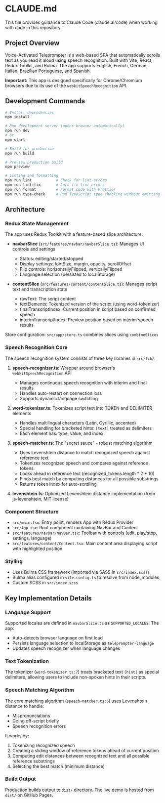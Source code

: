 # CLAUDE.md

This file provides guidance to Claude Code (claude.ai/code) when working with code in this repository.

## Project Overview

Voice-Activated Teleprompter is a web-based SPA that automatically scrolls text as you read it aloud using speech recognition. Built with Vite, React, Redux Toolkit, and Bulma. The app supports English, French, German, Italian, Brazilian Portuguese, and Spanish.

**Important:** This app is designed specifically for Chrome/Chromium browsers due to its use of the `webkitSpeechRecognition` API.

## Development Commands

```bash
# Install dependencies
npm install

# Run development server (opens browser automatically)
npm run dev
# or
npm start

# Build for production
npm run build

# Preview production build
npm preview

# Linting and formatting
npm run lint           # Check for lint errors
npm run lint:fix       # Auto-fix lint errors
npm run format         # Format code with Prettier
npm run type-check     # Run TypeScript type checking without emitting files
```

## Architecture

### Redux State Management

The app uses Redux Toolkit with a feature-based slice architecture:

- **navbarSlice** (`src/features/navbar/navbarSlice.ts`): Manages UI controls and settings
  - Status: editing/started/stopped
  - Display settings: fontSize, margin, opacity, scrollOffset
  - Flip controls: horizontallyFlipped, verticallyFlipped
  - Language selection (persisted to localStorage)

- **contentSlice** (`src/features/content/contentSlice.ts`): Manages script text and transcription state
  - rawText: The script content
  - textElements: Tokenized version of the script (using word-tokenizer)
  - finalTranscriptIndex: Current position in script based on confirmed speech
  - interimTranscriptIndex: Preview position based on interim speech results

Store configuration: `src/app/store.ts` combines slices using `combineSlices`

### Speech Recognition Core

The speech recognition system consists of three key libraries in `src/lib/`:

1. **speech-recognizer.ts**: Wrapper around browser's `webkitSpeechRecognition` API
   - Manages continuous speech recognition with interim and final results
   - Handles auto-restart on connection loss
   - Supports dynamic language switching

2. **word-tokenizer.ts**: Tokenizes script text into TOKEN and DELIMITER elements
   - Handles multilingual characters (Latin, Cyrillic, accented)
   - Special handling for bracketed hints: `[text]` treated as delimiters
   - Each element has: type, value, and index

3. **speech-matcher.ts**: The "secret sauce" - robust matching algorithm
   - Uses Levenshtein distance to match recognized speech against reference text
   - Tokenizes recognized speech and compares against reference tokens
   - Looks ahead in reference text (recognized_tokens.length * 2 + 10)
   - Finds best match by computing distances for all possible substrings
   - Returns token index for auto-scrolling

4. **levenshtein.ts**: Optimized Levenshtein distance implementation (from js-levenshtein, MIT license)

### Component Structure

- `src/main.tsx`: Entry point, renders App with Redux Provider
- `src/App.tsx`: Root component containing NavBar and Content
- `src/features/navbar/NavBar.tsx`: Toolbar with controls (edit, play/stop, settings, language)
- `src/features/content/Content.tsx`: Main content area displaying script with highlighted position

### Styling

- Uses Bulma CSS framework (imported via SASS in `src/index.scss`)
- Bulma alias configured in `vite.config.ts` to resolve from node_modules
- Custom SCSS in `src/index.scss`

## Key Implementation Details

### Language Support

Supported locales are defined in `navbarSlice.ts` as `SUPPORTED_LOCALES`. The app:
- Auto-detects browser language on first load
- Persists language selection to localStorage as `teleprompter-language`
- Updates speech recognizer when language changes

### Text Tokenization

The tokenizer (`word-tokenizer.ts:7`) treats bracketed text `[hint]` as special delimiters, allowing users to include non-spoken hints in their scripts.

### Speech Matching Algorithm

The core matching algorithm (`speech-matcher.ts:6`) uses Levenshtein distance to handle:
- Mispronunciations
- Going off-script briefly
- Speech recognition errors

It works by:
1. Tokenizing recognized speech
2. Creating a sliding window of reference tokens ahead of current position
3. Computing edit distances between recognized text and all possible reference substrings
4. Selecting the best match (minimum distance)

### Build Output

Production builds output to `dist/` directory. The live demo is hosted from `dist/` on GitHub Pages.
